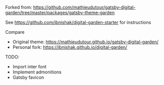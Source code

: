 Forked from: https://github.com/mathieudutour/gatsby-digital-garden/tree/master/packages/gatsby-theme-garden

See https://github.com/ibnishak/digital-garden-starter for instructions

Compare
- Original theme: https://mathieudutour.github.io/gatsby-digital-garden/
- Personal fork: https://ibnishak.github.io/digital-garden/

TODO:
- Import inter font
- Implement admonitions
- Gatsby favicon